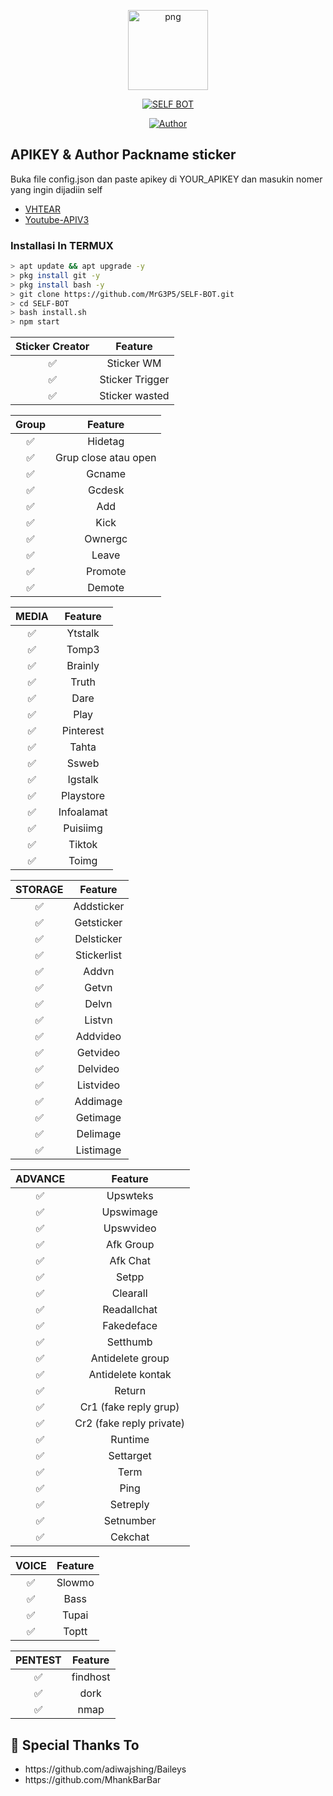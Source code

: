 <p align="center">
<img src="https://i.ibb.co/b3kZy4k/c6ff860bf0f1.jpg" alt="png" width="128" height="128"/>
</p>
<p align="center">
<a href="#"><img title="SELF BOT" src="https://img.shields.io/badge/SELF BOT-green?colorA=%23ff0000&colorB=%23017e40&style=for-the-badge"></a>
</p>
<p align="center">
<a href="https://github.com/MrG3P5"><img title="Author" src="https://img.shields.io/badge/Author-X MrG3P5-red.svg?style=for-the-badge&logo=github"></a>
</p>

## APIKEY & Author Packname sticker
Buka file config.json dan paste apikey di YOUR_APIKEY dan masukin nomer yang ingin dijadiin self
- [VHTEAR](https://api.vhtear.com)
- [Youtube-APIV3](https://www.youtube.com/watch?v=TE66McLMMEw)

### Installasi In TERMUX

```bash
> apt update && apt upgrade -y
> pkg install git -y
> pkg install bash -y
> git clone https://github.com/MrG3P5/SELF-BOT.git
> cd SELF-BOT
> bash install.sh
> npm start
```

| Sticker Creator |                Feature           |
| :-----------: | :--------------------------------: |
|       ✅       | Sticker WM                        |
|       ✅       | Sticker Trigger                   |
|       ✅       | Sticker wasted                   |

| Group |                     Feature                |
| :------------: | :---------------------------------------------: |
|       ✅        |  Hidetag               |
|       ✅        |  Grup close atau open       |
|       ✅        |  Gcname          |
|       ✅        |  Gcdesk       |
|       ✅        |  Add              |
|       ✅        |  Kick              |
|       ✅        |  Ownergc              |
|       ✅        |  Leave              |
|       ✅        |  Promote              |
|       ✅        |  Demote              |

| MEDIA |                     Feature                |
| :------------: | :---------------------------------------------: |
|       ✅        |  Ytstalk              |
|       ✅        |  Tomp3              |
|       ✅        |  Brainly              |
|       ✅        |  Truth              |
|       ✅        |  Dare              |
|       ✅        |  Play              |
|       ✅        |  Pinterest              |
|       ✅        |  Tahta              |
|       ✅        |  Ssweb              |
|       ✅        |  Igstalk              |
|       ✅        |  Playstore              |
|       ✅        |  Infoalamat              |
|       ✅        |  Puisiimg              |
|       ✅        |  Tiktok              |
|       ✅        |  Toimg              |

| STORAGE |                     Feature                |
| :------------: | :---------------------------------------------: |
|       ✅        |  Addsticker             |
|       ✅        |  Getsticker             |
|       ✅        |  Delsticker             |
|       ✅        |  Stickerlist             |
|       ✅        |  Addvn             |
|       ✅        |  Getvn             |
|       ✅        |  Delvn             |
|       ✅        |  Listvn             |
|       ✅        |  Addvideo             |
|       ✅        |  Getvideo             |
|       ✅        |  Delvideo             |
|       ✅        |  Listvideo             |
|       ✅        |  Addimage             |
|       ✅        |  Getimage             |
|       ✅        |  Delimage             |
|       ✅        |  Listimage             |

| ADVANCE |                     Feature                |
| :------------: | :---------------------------------------------: |
|       ✅        |  Upswteks        |
|       ✅        |  Upswimage        |
|       ✅        |  Upswvideo        |
|       ✅        |  Afk Group        |
|       ✅        |  Afk Chat        |
|       ✅        |  Setpp             |
|       ✅        |  Clearall             |
|       ✅        |  Readallchat             |
|       ✅        |  Fakedeface             |
|       ✅        |  Setthumb             |
|       ✅        |  Antidelete group             |
|       ✅        |  Antidelete kontak             |
|       ✅        |  Return             |
|       ✅        |  Cr1 (fake reply grup)             |
|       ✅        |  Cr2 (fake reply private)             |
|       ✅        |  Runtime             |
|       ✅        |  Settarget             |
|       ✅        |  Term             |
|       ✅        |  Ping             |
|       ✅        |  Setreply             |
|       ✅        |  Setnumber             |
|       ✅        |  Cekchat             |

| VOICE |                     Feature                |
| :------------: | :---------------------------------------------: |
|       ✅        |  Slowmo             |
|       ✅        |  Bass             |
|       ✅        |  Tupai             |
|       ✅        |  Toptt             |

| PENTEST |                     Feature                |
| :------------: | :---------------------------------------------: |
|       ✅        |  findhost             |
|       ✅        |  dork             |
|       ✅        |  nmap             |


## 🙏 Special Thanks To
<ul>
<li>https://github.com/adiwajshing/Baileys<br>
<li>https://github.com/MhankBarBar<br>
</li>
